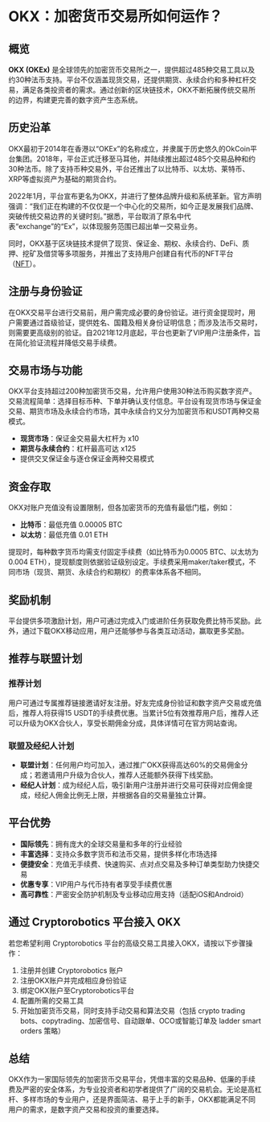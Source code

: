 # OKX：加密货币交易所如何运作？

## 概览

**OKX (OKEx)** 是全球领先的加密货币交易所之一，提供超过485种交易工具以及约30种法币支持。平台不仅涵盖现货交易，还提供期货、永续合约和多种杠杆交易，满足各类投资者的需求。通过创新的区块链技术，OKX不断拓展传统交易所的边界，构建更完善的数字资产生态系统。

## 历史沿革

OKX最初于2014年在香港以“OKEx”的名称成立，并隶属于历史悠久的OkCoin平台集团。2018年，平台正式迁移至马耳他，并陆续推出超过485个交易品种和约30种法币。除了支持币种交易外，平台还推出了以比特币、以太坊、莱特币、XRP等虚拟资产为基础的期货合约。

2022年1月，平台宣布更名为OKX，并进行了整体品牌升级和系统革新。官方声明强调：“我们正在构建的不仅仅是一个中心化的交易所，如今正是发展我们品牌、突破传统交易边界的关键时刻。”据悉，平台取消了原名中代表“exchange”的“Ex”，以体现服务范围已超出单一交易业务。

同时，OKX基于区块链技术提供了现货、保证金、期权、永续合约、DeFi、质押、挖矿及借贷等多项服务，并推出了支持用户创建自有代币的NFT平台（<a href="https://bit.ly/OKXe">NFT</a>）。

## 注册与身份验证

在OKX交易平台进行交易前，用户需完成必要的身份验证。进行资金提现时，用户需要通过首级验证，提供姓名、国籍及相关身份证明信息；而涉及法币交易时，则需要更高级别的验证。自2021年12月底起，平台也更新了VIP用户注册条件，旨在简化验证流程并降低交易手续费。

## 交易市场与功能

OKX平台支持超过200种加密货币交易，允许用户使用30种法币购买数字资产。交易流程简单：选择目标币种、下单并确认支付信息。平台设有现货市场与保证金交易、期货市场及永续合约市场，其中永续合约又分为加密货币和USDT两种交易模式。

- **现货市场**：保证金交易最大杠杆为 x10
- **期货与永续合约**：杠杆最高可达 x125  
- 提供交叉保证金与逐仓保证金两种交易模式

## 资金存取

OKX对账户充值没有设置限制，但各加密货币的充值有最低门槛，例如：  
- **比特币**：最低充值 0.00005 BTC  
- **以太坊**：最低充值 0.01 ETH  

提现时，每种数字货币均需支付固定手续费（如比特币为0.0005 BTC、以太坊为0.004 ETH），提现额度则依据验证级别设定。手续费采用maker/taker模式，不同市场（现货、期货、永续合约和期权）的费率体系各不相同。

## 奖励机制

平台提供多项激励计划，用户可通过完成入门或进阶任务获取免费比特币奖励。此外，通过下载OKX移动应用，用户还能够参与各类互动活动，赢取更多奖励。

## 推荐与联盟计划

### 推荐计划

用户可通过专属推荐链接邀请好友注册。好友完成身份验证和数字资产交易或充值后，推荐人将获得15 USDT的手续费优惠。当累计5位有效推荐用户后，推荐人还可以升级为OKX合伙人，享受长期佣金分成，具体详情可在官方网站查询。

### 联盟及经纪人计划

- **联盟计划**：任何用户均可加入，通过推广OKX获得高达60%的交易佣金分成；若邀请用户升级为合伙人，推荐人还能额外获得下线奖励。  
- **经纪人计划**：成为经纪人后，吸引新用户注册并进行交易可获得对应佣金提成，经纪人佣金比例无上限，并根据各自的交易量独立计算。

## 平台优势

- **国际领先**：拥有庞大的全球交易量和多年的行业经验  
- **丰富选择**：支持众多数字货币和法币交易，提供多样化市场选择  
- **便捷安全**：充值无手续费、快速购买、点对点交易及多种订单类型助力快捷交易  
- **优惠专享**：VIP用户与代币持有者享受手续费优惠  
- **高可靠性**：严密安全防护机制及专业移动应用支持（适配iOS和Android）

## 通过 Cryptorobotics 平台接入 OKX

若您希望利用 Cryptorobotics 平台的高级交易工具接入OKX，请按以下步骤操作：

1. 注册并创建 Cryptorobotics 账户  
2. 注册OKX账户并完成相应身份验证  
3. 绑定OKX账户至Cryptorobotics平台  
4. 配置所需的交易工具  
5. 开始加密货币交易，同时支持手动交易和算法交易（包括 crypto trading bots、copytrading、加密信号、自动跟单、OCO或智能订单及 ladder smart orders 策略）

## 总结

OKX作为一家国际领先的加密货币交易平台，凭借丰富的交易品种、低廉的手续费及严密的安全体系，为专业投资者和初学者提供了广阔的交易机会。无论是高杠杆、多样市场的专业用户，还是界面简洁、易于上手的新手，OKX都能满足不同用户的需求，是数字资产交易和投资的重要选择。